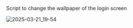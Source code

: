 Script to change the wallpaper of the login screen

![2025-03-21_19-54](https://github.com/user-attachments/assets/92030be9-582f-42a7-97fe-68f3618cb3ea)
